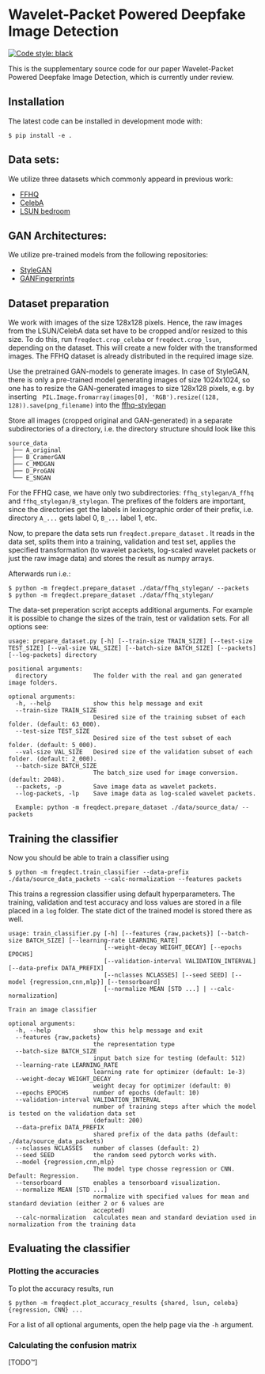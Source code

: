 <!--
<p align="center">
  <img src="docs/source/logo.png" height="150">
</p>
-->

# Wavelet-Packet Powered Deepfake Image Detection

[![Code style: black](https://img.shields.io/badge/code%20style-black-000000.svg)](https://github.com/psf/black)

This is the supplementary source code for our paper
Wavelet-Packet Powered Deepfake Image Detection,
which is currently under review.


## Installation
The latest code can be installed in development mode with:
```shell
$ pip install -e .
```

## Data sets:
We utilize three datasets which commonly appeard in previous work:
-  [FFHQ](https://github.com/NVlabs/ffhq-dataset)
-  [CelebA](http://mmlab.ie.cuhk.edu.hk/projects/CelebA.html)
-  [LSUN bedroom](https://github.com/fyu/lsun)

## GAN Architectures:
We utilize pre-trained models from the following repositories:
-  [StyleGAN](https://github.com/NVlabs/stylegan)
-  [GANFingerprints](https://github.com/ningyu1991/GANFingerprints)

## Dataset preparation
We work with images of the size 128x128 pixels. Hence, the raw images from the LSUN/CelebA data set have to be cropped and/or resized to this size. To do this, run `freqdect.crop_celeba` or `freqdect.crop_lsun`, depending on the dataset. This will create a new folder with the transformed images. The FFHQ dataset is already distributed in the required image size.

Use the pretrained GAN-models to generate images.
In case of StyleGAN, there is only a pre-trained model generating images of size 1024x1024, so one has to resize the GAN-generated images to size 128x128 pixels, e.g. by inserting
``` PIL.Image.fromarray(images[0], 'RGB').resize((128, 128)).save(png_filename)```
into the [ffhq-stylegan](https://github.com/NVlabs/stylegan/blob/03563d18a0cf8d67d897cc61e44479267968716b/pretrained_example.py)

Store all images (cropped original and GAN-generated) in a separate subdirectories of a directory, i.e. the directory structure should look like this
```
source_data
 ├── A_original
 ├── B_CramerGAN
 ├── C_MMDGAN
 ├── D_ProGAN
 └── E_SNGAN
```
For the FFHQ case, we have only two subdirectories: `ffhq_stylegan/A_ffhq` and `ffhq_stylegan/B_stylegan`. The prefixes of the folders are important, since the directories get the labels in lexicographic order of their prefix, i.e. directory `A_...` gets label 0, `B_...` label 1, etc.

Now, to prepare the data sets run `freqdect.prepare_dataset` . It reads in the data set, splits them into a training, validation and test set, applies the specified transformation (to wavelet packets, log-scaled wavelet packets or just the raw image data) and stores the result as numpy arrays.

Afterwards run i.e.:
```shell
$ python -m freqdect.prepare_dataset ./data/ffhq_stylegan/ --packets
$ python -m freqdect.prepare_dataset ./data/ffhq_stylegan/
```
The data-set preperation script accepts additional arguments. For example it is possible
to change the sizes of the train, test or validation sets. For all options see:
```
usage: prepare_dataset.py [-h] [--train-size TRAIN_SIZE] [--test-size TEST_SIZE] [--val-size VAL_SIZE] [--batch-size BATCH_SIZE] [--packets] [--log-packets] directory

positional arguments:
  directory             The folder with the real and gan generated image folders.

optional arguments:
  -h, --help            show this help message and exit
  --train-size TRAIN_SIZE
                        Desired size of the training subset of each folder. (default: 63_000).
  --test-size TEST_SIZE
                        Desired size of the test subset of each folder. (default: 5_000).
  --val-size VAL_SIZE   Desired size of the validation subset of each folder. (default: 2_000).
  --batch-size BATCH_SIZE
                        The batch_size used for image conversion. (default: 2048).
  --packets, -p         Save image data as wavelet packets.
  --log-packets, -lp    Save image data as log-scaled wavelet packets.

  Example: python -m freqdect.prepare_dataset ./data/source_data/ --packets
```

## Training the classifier
Now you should be able to train a classifier using
```shell
$ python -m freqdect.train_classifier --data-prefix ./data/source_data_packets --calc-normalization --features packets
```
This trains a regression classifier using default hyperparameters. The training, validation and test accuracy and loss values are stored in a file placed in a `log` folder. The state dict of the trained model is stored there as well.

```
usage: train_classifier.py [-h] [--features {raw,packets}] [--batch-size BATCH_SIZE] [--learning-rate LEARNING_RATE]
                           [--weight-decay WEIGHT_DECAY] [--epochs EPOCHS]
                           [--validation-interval VALIDATION_INTERVAL] [--data-prefix DATA_PREFIX]
                           [--nclasses NCLASSES] [--seed SEED] [--model {regression,cnn,mlp}] [--tensorboard]
                           [--normalize MEAN [STD ...] | --calc-normalization]

Train an image classifier

optional arguments:
  -h, --help            show this help message and exit
  --features {raw,packets}
                        the representation type
  --batch-size BATCH_SIZE
                        input batch size for testing (default: 512)
  --learning-rate LEARNING_RATE
                        learning rate for optimizer (default: 1e-3)
  --weight-decay WEIGHT_DECAY
                        weight decay for optimizer (default: 0)
  --epochs EPOCHS       number of epochs (default: 10)
  --validation-interval VALIDATION_INTERVAL
                        number of training steps after which the model is tested on the validation data set
                        (default: 200)
  --data-prefix DATA_PREFIX
                        shared prefix of the data paths (default: ./data/source_data_packets)
  --nclasses NCLASSES   number of classes (default: 2)
  --seed SEED           the random seed pytorch works with.
  --model {regression,cnn,mlp}
                        The model type chosse regression or CNN. Default: Regression.
  --tensorboard         enables a tensorboard visualization.
  --normalize MEAN [STD ...]
                        normalize with specified values for mean and standard deviation (either 2 or 6 values are
                        accepted)
  --calc-normalization  calculates mean and standard deviation used in normalization from the training data
```

## Evaluating the classifier
### Plotting the accuracies

To plot the accuracy results, run
```shell
$ python -m freqdect.plot_accuracy_results {shared, lsun, celeba} {regression, CNN} ...
```
For a list of all optional arguments, open the help page via the `-h` argument.

### Calculating the confusion matrix
[TODO™]
